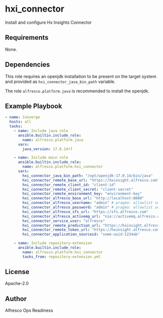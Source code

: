 # hxi_connector

Install and configure Hx Insights Connector

## Requirements

None.

## Dependencies

This role requires an openjdk installation to be present on the target system
and provided as `hxi_connector_java_bin_path` variable.

The role `alfresco.platform.java` is recommended to install the openjdk.

## Example Playbook

```yaml
- name: Converge
  hosts: all
  tasks:
    - name: Include java role
      ansible.builtin.include_role:
        name: alfresco.platform.java
      vars:
        java_version: 17.0.14+7

    - name: Include main role
      ansible.builtin.include_role:
        name: alfresco.platform.hxi_connector
      vars:
        hxi_connector_java_bin_path: "/opt/openjdk-17.0.14/bin/java"
        hxi_connector_remote_base_url: "https://hxinsight.alfresco.com"
        hxi_connector_remote_client_id: "client-id"
        hxi_connector_remote_client_secret: "client-secret"
        hxi_connector_remote_environment_key: "environment-key"
        hxi_connector_alfresco_base_url: "http://localhost:8080"
        hxi_connector_alfresco_username: "admin" # pragma: allowlist secret
        hxi_connector_alfresco_password: "admin" # pragma: allowlist secret
        hxi_connector_alfresco_sfs_url: "https://sfs.alfresco.com"
        hxi_connector_alfresco_activemq_url: "nio://activemq.alfresco.com:61616"
        hxi_connector_service_user: "alfresco"
        hxi_connector_remote_prediction_url: "https://hxinsight.alfresco.com/predictions"
        hxi_connector_remote_token_url: "https://hxinsight.alfresco.com/token"
        hxi_connector_application_sourceid: "some-uuid-1234ab"

    - name: Include repository-extension
      ansible.builtin.include_role:
        name: alfresco.platform.hxi_connector
        tasks_from: repository-extension.yml
```

## License

Apache-2.0

## Author

Alfresco Ops Readiness
